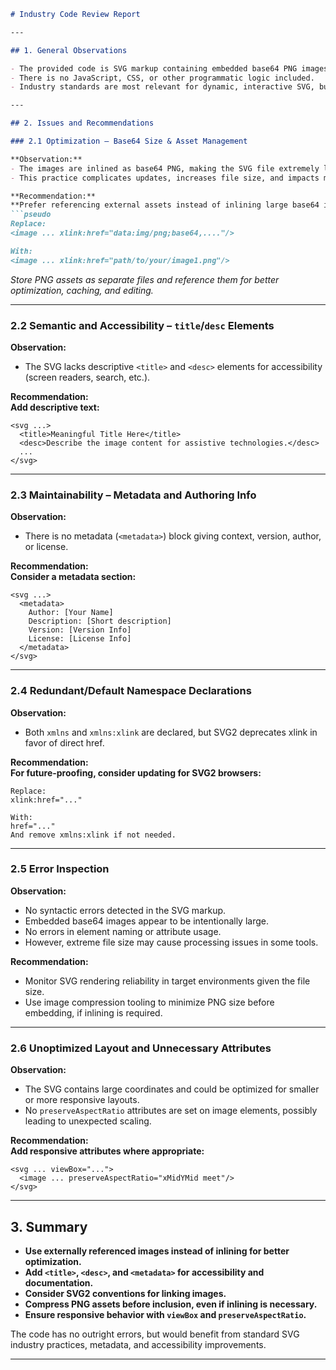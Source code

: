 ```markdown
# Industry Code Review Report

---

## 1. General Observations

- The provided code is SVG markup containing embedded base64 PNG images.
- There is no JavaScript, CSS, or other programmatic logic included.
- Industry standards are most relevant for dynamic, interactive SVG, but static SVGs can still benefit from best practices for maintainability and optimization.

---

## 2. Issues and Recommendations

### 2.1 Optimization – Base64 Size & Asset Management

**Observation:**  
- The images are inlined as base64 PNG, making the SVG file extremely large and hard to manipulate or version control.
- This practice complicates updates, increases file size, and impacts maintainability.

**Recommendation:**  
**Prefer referencing external assets instead of inlining large base64 images:**
```pseudo
Replace:
<image ... xlink:href="data:img/png;base64,...."/>

With:
<image ... xlink:href="path/to/your/image1.png"/>
```
*Store PNG assets as separate files and reference them for better optimization, caching, and editing.*

---

### 2.2 Semantic and Accessibility – `title`/`desc` Elements

**Observation:**  
- The SVG lacks descriptive `<title>` and `<desc>` elements for accessibility (screen readers, search, etc.).

**Recommendation:**  
**Add descriptive text:**
```pseudo
<svg ...>
  <title>Meaningful Title Here</title>
  <desc>Describe the image content for assistive technologies.</desc>
  ...
</svg>
```

---

### 2.3 Maintainability – Metadata and Authoring Info

**Observation:**  
- There is no metadata (`<metadata>`) block giving context, version, author, or license.

**Recommendation:**  
**Consider a metadata section:**
```pseudo
<svg ...>
  <metadata>
    Author: [Your Name]
    Description: [Short description]
    Version: [Version Info]
    License: [License Info]
  </metadata>
</svg>
```

---

### 2.4 Redundant/Default Namespace Declarations

**Observation:**  
- Both `xmlns` and `xmlns:xlink` are declared, but SVG2 deprecates xlink in favor of direct href.

**Recommendation:**  
**For future-proofing, consider updating for SVG2 browsers:**
```pseudo
Replace:
xlink:href="..."

With:
href="..."
And remove xmlns:xlink if not needed.
```

---

### 2.5 Error Inspection

**Observation:**  
- No syntactic errors detected in the SVG markup.
- Embedded base64 images appear to be intentionally large.
- No errors in element naming or attribute usage.
- However, extreme file size may cause processing issues in some tools.

**Recommendation:**  
- Monitor SVG rendering reliability in target environments given the file size.
- Use image compression tooling to minimize PNG size before embedding, if inlining is required.

---

### 2.6 Unoptimized Layout and Unnecessary Attributes

**Observation:**  
- The SVG contains large coordinates and could be optimized for smaller or more responsive layouts.
- No `preserveAspectRatio` attributes are set on image elements, possibly leading to unexpected scaling.

**Recommendation:**  
**Add responsive attributes where appropriate:**
```pseudo
<svg ... viewBox="...">
  <image ... preserveAspectRatio="xMidYMid meet"/>
</svg>
```

---

## 3. Summary

- **Use externally referenced images instead of inlining for better optimization.**
- **Add `<title>`, `<desc>`, and `<metadata>` for accessibility and documentation.**
- **Consider SVG2 conventions for linking images.**
- **Compress PNG assets before inclusion, even if inlining is necessary.**
- **Ensure responsive behavior with `viewBox` and `preserveAspectRatio`.**

The code has no outright errors, but would benefit from standard SVG industry practices, metadata, and accessibility improvements.

---
```